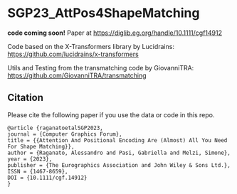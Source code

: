 # SGP23_AttPos4ShapeMatching

**code coming soon!** 
Paper at https://diglib.eg.org/handle/10.1111/cgf14912

Code based on the X-Transformers library by Lucidrains:
https://github.com/lucidrains/x-transformers

Utils and Testing from the transmatching code by GiovanniTRA:
https://github.com/GiovanniTRA/transmatching

## Citation

Please cite the following paper if you use the data or code in this repo.

```
@article {raganatoetalSGP2023,
journal = {Computer Graphics Forum},
title = {{Attention And Positional Encoding Are (Almost) All You Need For Shape Matching}},
author = {Raganato, Alessandro and Pasi, Gabriella and Melzi, Simone},
year = {2023},
publisher = {The Eurographics Association and John Wiley & Sons Ltd.},
ISSN = {1467-8659},
DOI = {10.1111/cgf.14912}
}
```
